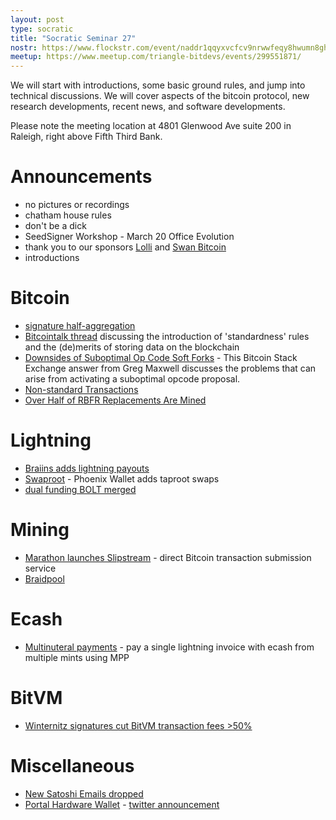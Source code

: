 ```yaml
---
layout: post
type: socratic
title: "Socratic Seminar 27"
nostr: https://www.flockstr.com/event/naddr1qqyxvcfcv9nrwwfeqy8hwumn8ghj7mn0wd68ytnddaksygpc4vlncpsr9tek2dvk0jttc38dwjjxa4mz2k0fk3dzw5z2qa3frqpsgqqq0jesc22v67
meetup: https://www.meetup.com/triangle-bitdevs/events/299551871/
---
```


We will start with introductions, some basic ground rules, and jump into technical discussions. We will cover aspects of the bitcoin protocol, new research developments, recent news, and software developments.

Please note the meeting location at 4801 Glenwood Ave suite 200 in Raleigh, right above Fifth Third Bank.

# Announcements

- no pictures or recordings
- chatham house rules
- don't be a dick
- SeedSigner Workshop - March 20 Office Evolution
- thank you to our sponsors [Lolli](https://www.lolli.com/) and [Swan Bitcoin](https://www.swanbitcoin.com)
- introductions

# Bitcoin

- [signature half-aggregation](https://twitter.com/real_or_random/status/1764978887996448839)
- [Bitcointalk thread](https://bitcointalk.org/index.php?topic=2162.0) discussing the introduction of 'standardness' rules and the (de)merits of storing data on the blockchain
- [Downsides of Suboptimal Op Code Soft Forks](https://bitcoin.stackexchange.com/questions/106851/what-are-the-downsides-to-enabling-potentially-suboptimal-or-unused-opcodes-in-a/106915) - This Bitcoin Stack Exchange answer from Greg Maxwell discusses the problems that can arise from activating a suboptimal opcode proposal.
- [Non-standard Transactions](https://b10c.me/observations/09-non-standard-transactions/)
- [Over Half of RBFR Replacements Are Mined](https://petertodd.org/2024/replace-by-fee-rate-success-rate)

# Lightning

- [Braiins adds lightning payouts](https://twitter.com/BraiinsMining/status/1760319741560856983)
- [Swaproot](https://acinq.co/blog/phoenix-swaproot) - Phoenix Wallet adds taproot swaps
- [dual funding BOLT merged](https://github.com/lightning/bolts/pull/851)

# Mining

- [Marathon launches Slipstream](https://ir.mara.com/news-events/press-releases/detail/1343/marathon-digital-holdings-launches-slipstream) - direct Bitcoin transaction submission service
- [Braidpool](https://github.com/braidpool/braidpool/blob/main/docs/braidpool_spec.md)

# Ecash

- [Multinuteral payments](https://twitter.com/callebtc/status/1766116631795662921) - pay a single lightning invoice with ecash from multiple mints using MPP

# BitVM

- [Winternitz signatures cut BitVM transaction fees >50%](https://twitter.com/robin_linus/status/1765337186222686347)

# Miscellaneous

- [New Satoshi Emails dropped](https://mmalmi.github.io/satoshi/)
- [Portal Hardware Wallet](https://twenty-two.xyz/) - [twitter announcement](https://twitter.com/afilini/status/1766085500106920268)
